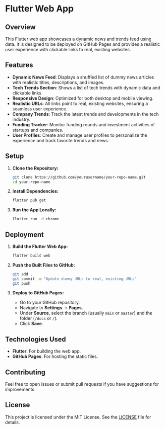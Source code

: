 # Flutter Web App

## Overview
This Flutter web app showcases a dynamic news and trends feed using data. It is designed to be deployed on GitHub Pages and provides a realistic user experience with clickable links to real, existing websites.

## Features
- **Dynamic News Feed**: Displays a shuffled list of dummy news articles with realistic titles, descriptions, and images.
- **Tech Trends Section**: Shows a list of tech trends with dynamic data and clickable links.
- **Responsive Design**: Optimized for both desktop and mobile viewing.
- **Realistic URLs**: All links point to real, existing websites, ensuring a seamless user experience.
- **Company Trends**: Track the latest trends and developments in the tech industry.
- **Funding Tracker**: Monitor funding rounds and investment activities of startups and companies.
- **User Profiles**: Create and manage user profiles to personalize the experience and track favorite trends and news.

## Setup
1. **Clone the Repository:**
   ```bash
   git clone https://github.com/yourusername/your-repo-name.git
   cd your-repo-name
   ```

2. **Install Dependencies:**
   ```bash
   flutter pub get
   ```

3. **Run the App Locally:**
   ```bash
   flutter run -d chrome
   ```

## Deployment
1. **Build the Flutter Web App:**
   ```bash
   flutter build web
   ```

2. **Push the Built Files to GitHub:**
   ```bash
   git add .
   git commit -m "Update dummy URLs to real, existing URLs"
   git push
   ```

3. **Deploy to GitHub Pages:**
   - Go to your GitHub repository.
   - Navigate to **Settings** → **Pages**.
   - Under **Source**, select the branch (usually `main` or `master`) and the folder (`/docs` or `/`).
   - Click **Save**.

## Technologies Used
- **Flutter**: For building the web app.
- **GitHub Pages**: For hosting the static files.

## Contributing
Feel free to open issues or submit pull requests if you have suggestions for improvements.

## License
This project is licensed under the MIT License. See the [LICENSE](LICENSE) file for details.
